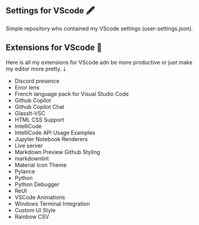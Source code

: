 ## Settings for VScode 🖋️
Simple repository who contained my VScode settings (user-settings.json).
## Extensions for VScode 🧩
Here is all my extensions for VScode adn be more productive or just make my editor more pretty. ⭣
- Discord presence
- Error lens
- French language pack for Visual Studio Code
- Github Copilot
- Github Copilot Chat
- GlassIt-VSC
- HTML CSS Support
- IntelliCode
- IntelliCode API Usage Examples
- Jupyter Notebook Renderers
- Live server
- Markdown Preview Github Styling
- markdownlint
- Material Icon Theme
- Pylance
- Python
- Python Debugger
- ReUI
- VSCode Animations
- Windows Terminal Integration
- Custom UI Style
- Rainbow CSV

